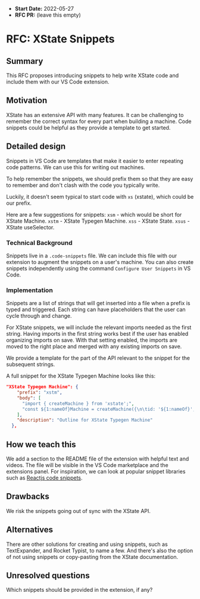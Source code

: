 - **Start Date:** 2022-05-27
- **RFC PR:** (leave this empty)

# RFC: XState Snippets

## Summary

This RFC proposes introducing snippets to help write XState code and include them with our VS Code extension.

## Motivation

XState has an extensive API with many features. It can be challenging to remember the correct syntax for every part when building a machine. Code snippets could be helpful as they provide a template to get started.

## Detailed design

Snippets in VS Code are templates that make it easier to enter repeating code patterns. We can use this for writing out machines.

To help remember the snippets, we should prefix them so that they are easy to remember and don't clash with the code you typically write.

Luckily, it doesn't seem typical to start code with `xs` (xstate), which could be our prefix.

Here are a few suggestions for snippets:
`xsm` - which would be short for XState Machine.
`xstm` - XState Typegen Machine.
`xss` - XState State.
`xsus` - XState useSelector.

### Technical Background

Snippets live in a `.code-snippets` file. We can include this file with our extension to augment the snippets on a user's machine. You can also create snippets independently using the command `Configure User Snippets` in VS Code.

### Implementation

Snippets are a list of strings that will get inserted into a file when a prefix is typed and triggered. Each string can have placeholders that the user can cycle through and change.

For XState snippets, we will include the relevant imports needed as the first string. Having imports in the first string works best if the user has enabled organizing imports on save. With that setting enabled, the imports are moved to the right place and merged with any existing imports on save.

We provide a template for the part of the API relevant to the snippet for the subsequent strings.

A full snippet for the XState Typegen Machine looks like this:

```json
"XState Typegen Machine": {
    "prefix": "xstm",
    "body": [
      "import { createMachine } from 'xstate';",
      "const ${1:nameOf}Machine = createMachine({\n\tid: '${1:nameOf}',\n\ttsTypes: {},\n\tschema: {\n\t\tcontext: {} as { value: string },\n\t\tevents: {} as { type: 'FOO' },\n\t},\n\tcontext: {\n\t\tvalue: '',\n\t},\n\tinitial: '${2:initialState}',\n\tstates: {\n\t\t${2:initialState}: {$0},\n\t},\n});"
    ],
    "description": "Outline for XState Typegen Machine"
  },
```

## How we teach this

We add a section to the README file of the extension with helpful text and videos. The file will be visible in the VS Code marketplace and the extensions panel. For inspiration, we can look at popular snippet libraries such as [Reactjs code snippets](https://marketplace.visualstudio.com/items?itemName=xabikos.ReactSnippets).

## Drawbacks

We risk the snippets going out of sync with the XState API.

## Alternatives

There are other solutions for creating and using snippets, such as TextExpander, and Rocket Typist, to name a few. And there's also the option of not using snippets or copy-pasting from the XState documentation.

## Unresolved questions

Which snippets should be provided in the extension, if any?
